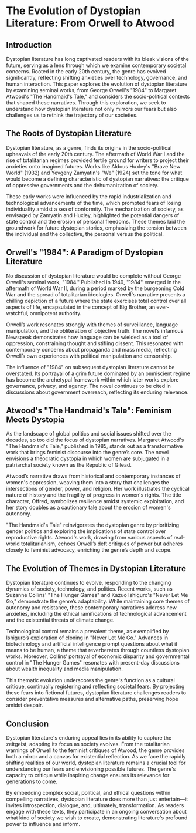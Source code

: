 # The Evolution of Dystopian Literature: From Orwell to Atwood

## Introduction

Dystopian literature has long captivated readers with its bleak visions of the future, serving as a lens through which we examine contemporary societal concerns. Rooted in the early 20th century, the genre has evolved significantly, reflecting shifting anxieties over technology, governance, and human interaction. This paper explores the evolution of dystopian literature by examining seminal works, from George Orwell's "1984" to Margaret Atwood's "The Handmaid's Tale," and considers the socio-political contexts that shaped these narratives. Through this exploration, we seek to understand how dystopian literature not only mirrors our fears but also challenges us to rethink the trajectory of our societies.

## The Roots of Dystopian Literature

Dystopian literature, as a genre, finds its origins in the socio-political upheavals of the early 20th century. The aftermath of World War I and the rise of totalitarian regimes provided fertile ground for writers to project their anxieties onto imagined futures. Works like Aldous Huxley's "Brave New World" (1932) and Yevgeny Zamyatin's "We" (1924) set the tone for what would become a defining characteristic of dystopian narratives: the critique of oppressive governments and the dehumanization of society.

These early works were influenced by the rapid industrialization and technological advancements of the time, which prompted fears of losing individuality amidst a sea of conformity. The mechanization of society, as envisaged by Zamyatin and Huxley, highlighted the potential dangers of state control and the erosion of personal freedoms. These themes laid the groundwork for future dystopian stories, emphasizing the tension between the individual and the collective, the personal versus the political.

## Orwell's "1984": A Paradigm of Dystopian Literature

No discussion of dystopian literature would be complete without George Orwell's seminal work, "1984." Published in 1949, "1984" emerged in the aftermath of World War II, during a period marked by the burgeoning Cold War and the spread of totalitarian ideologies. Orwell's narrative presents a chilling depiction of a future where the state exercises total control over all aspects of life, encapsulated in the concept of Big Brother, an ever-watchful, omnipotent authority.

Orwell’s work resonates strongly with themes of surveillance, language manipulation, and the obliteration of objective truth. The novel’s infamous Newspeak demonstrates how language can be wielded as a tool of oppression, constraining thought and stifling dissent. This resonated with contemporary concerns about propaganda and mass media, reflecting Orwell’s own experiences with political manipulation and censorship.

The influence of "1984" on subsequent dystopian literature cannot be overstated. Its portrayal of a grim future dominated by an omniscient regime has become the archetypal framework within which later works explore governance, privacy, and agency. The novel continues to be cited in discussions about government overreach, reflecting its enduring relevance.

## Atwood's "The Handmaid's Tale": Feminism Meets Dystopia

As the landscape of global politics and social issues shifted over the decades, so too did the focus of dystopian narratives. Margaret Atwood's "The Handmaid's Tale," published in 1985, stands out as a transformative work that brings feminist discourse into the genre’s core. The novel envisions a theocratic dystopia in which women are subjugated in a patriarchal society known as the Republic of Gilead.

Atwood’s narrative draws from historical and contemporary instances of women's oppression, weaving them into a story that challenges the intersections of gender, power, and religion. Her work illustrates the cyclical nature of history and the fragility of progress in women's rights. The title character, Offred, symbolizes resilience amidst systemic exploitation, and her story doubles as a cautionary tale about the erosion of women's autonomy.

"The Handmaid's Tale" reinvigorates the dystopian genre by prioritizing gender politics and exploring the implications of state control over reproductive rights. Atwood's work, drawing from various aspects of real-world totalitarianism, echoes Orwell’s deft critiques of power but adheres closely to feminist advocacy, enriching the genre’s depth and scope.

## The Evolution of Themes in Dystopian Literature

Dystopian literature continues to evolve, responding to the changing dynamics of society, technology, and politics. Recent works, such as Suzanne Collins' "The Hunger Games" and Kazuo Ishiguro's "Never Let Me Go," demonstrate the genre’s adaptability. While maintaining core themes of autonomy and resistance, these contemporary narratives address new anxieties, including the ethical ramifications of technological advancement and the existential threats of climate change.

Technological control remains a prevalent theme, as exemplified by Ishiguro’s exploration of cloning in "Never Let Me Go." Advances in biotechnology and artificial intelligence prompt questions about what it means to be human, a theme that reverberates through countless dystopian works. Moreover, Collins’ portrayal of economic disparity and governmental control in "The Hunger Games" resonates with present-day discussions about wealth inequality and media manipulation.

This thematic evolution underscores the genre's function as a cultural critique, continually registering and reflecting societal fears. By projecting these fears into fictional futures, dystopian literature challenges readers to consider preventative measures and alternative paths, preserving hope amidst despair.

## Conclusion

Dystopian literature's enduring appeal lies in its ability to capture the zeitgeist, adapting its focus as society evolves. From the totalitarian warnings of Orwell to the feminist critiques of Atwood, the genre provides both a mirror and a canvas for existential reflection. As we face the rapidly shifting realities of our world, dystopian literature remains a crucial tool for understanding our fears and envisioning possible futures. The genre's capacity to critique while inspiring change ensures its relevance for generations to come.

By embedding complex social, political, and ethical questions within compelling narratives, dystopian literature does more than just entertain—it invites introspection, dialogue, and, ultimately, transformation. As readers engage with these texts, they participate in an ongoing conversation about what kind of society we wish to create, demonstrating literature's profound power to influence and inform.